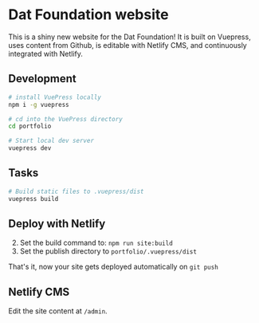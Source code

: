 # Dat Foundation website

This is a shiny new website for the Dat Foundation! It is built on Vuepress, uses content from Github, is editable with Netlify CMS, and continuously integrated with Netlify. 

## Development

```bash
# install VuePress locally
npm i -g vuepress

# cd into the VuePress directory
cd portfolio

# Start local dev server
vuepress dev
```

## Tasks

```bash
# Build static files to .vuepress/dist
vuepress build
```

## Deploy with Netlify
2. Set the build command to: `npm run site:build`
3. Set the publish directory to `portfolio/.vuepress/dist`

That's it, now your site gets deployed automatically on `git push`

## Netlify CMS
Edit the site content at `/admin`. 
